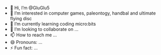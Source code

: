 - 👋 Hi, I’m @GluGlu5
- 👀 I’m interested in computer games, paleontogy, handbal and ultimate flying disc
- 🌱 I’m currently learning coding micro:bits
- 💞️ I’m looking to collaborate on ...
- 📫 How to reach me ...
- 😄 Pronouns: ...
- ⚡ Fun fact: ...

<!---
GluGlu5/GluGlu5 is a ✨ special ✨ repository because its `README.md` (this file) appears on your GitHub profile.
You can click the Preview link to take a look at your changes.
--->
